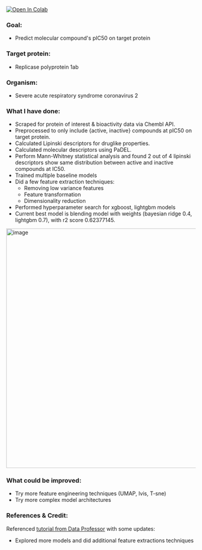 <a target="_blank" href="https://colab.research.google.com/github/SarahHannes/computational-drug-discovery/blob/main/computational_drug_discovery.ipynb">
  <img src="https://colab.research.google.com/assets/colab-badge.svg" alt="Open In Colab"/>
</a>

### Goal:
- Predict molecular compound's pIC50 on target protein

### Target protein:
- Replicase polyprotein 1ab

### Organism:
- Severe acute respiratory syndrome coronavirus 2

### What I have done:
- Scraped for protein of interest & bioactivity data via Chembl API.
- Preprocessed to only include {active, inactive} compounds at pIC50 on target protein.
- Calculated Lipinski descriptors for druglike properties.
- Calculated molecular descriptors using PaDEL.
- Perform Mann-Whitney statistical analysis and found 2 out of 4 lipinski descriptors show same distribution between active and inactive compounds at IC50.
- Trained multiple baseline models
- Did a few feature extraction techniques:
  - Removing low variance features
  - Feature transformation
  - Dimensionality reduction
- Performed hyperparameter search for xgboost, lightgbm models
- Current best model is blending model with weights (bayesian ridge 0.4, lightgbm 0.7), with r2 score 0.62377145.

<img width="637" alt="image" src="https://github.com/user-attachments/assets/6951909a-6a27-4437-bb37-c4669abd354b">

### What could be improved:
- Try more feature engineering techniques (UMAP, Ivis, T-sne)
- Try more complex model architectures

### References & Credit:
Referenced <a href="https://youtu.be/plVLRashaA8?si=cRq4rxBGerQKeRuY">tutorial from Data Professor</a> with some updates:
  - Explored more models and did additional feature extractions techniques
